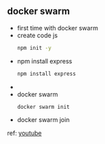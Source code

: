 ## docker swarm
- first time with docker  swarm  
- create code js 
  ```bash 
  npm init -y
  ```
- npm install express 
  ```bash
  npm install express  
  ```
- 
- docker swarm 
    ```bash 
    docker swarm init
    ```
- docker swarm join

ref: [youtube ](https://www.youtube.com/watch?v=x3-VWaqWG_M)
